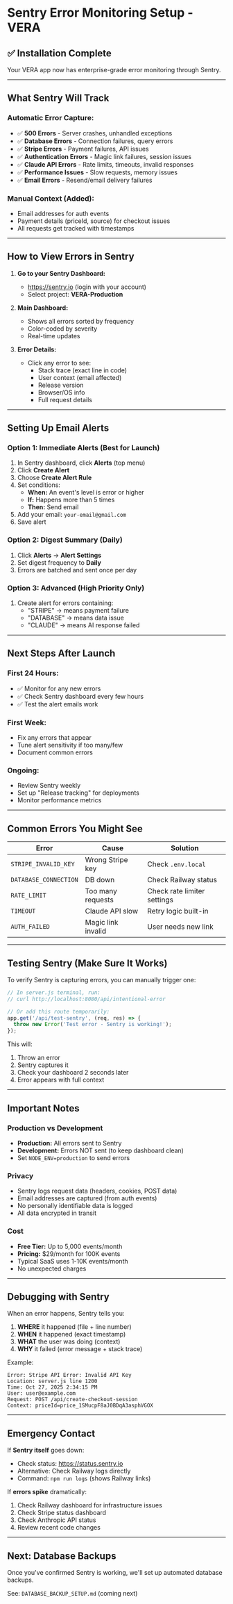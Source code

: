# Sentry Error Monitoring Setup - VERA

## ✅ Installation Complete

Your VERA app now has enterprise-grade error monitoring through Sentry.

---

## What Sentry Will Track

### Automatic Error Capture:
- ✅ **500 Errors** - Server crashes, unhandled exceptions
- ✅ **Database Errors** - Connection failures, query errors
- ✅ **Stripe Errors** - Payment failures, API issues
- ✅ **Authentication Errors** - Magic link failures, session issues
- ✅ **Claude API Errors** - Rate limits, timeouts, invalid responses
- ✅ **Performance Issues** - Slow requests, memory issues
- ✅ **Email Errors** - Resend/email delivery failures

### Manual Context (Added):
- Email addresses for auth events
- Payment details (priceId, source) for checkout issues
- All requests get tracked with timestamps

---

## How to View Errors in Sentry

1. **Go to your Sentry Dashboard:**
   - https://sentry.io (login with your account)
   - Select project: **VERA-Production**

2. **Main Dashboard:**
   - Shows all errors sorted by frequency
   - Color-coded by severity
   - Real-time updates

3. **Error Details:**
   - Click any error to see:
     - Stack trace (exact line in code)
     - User context (email affected)
     - Release version
     - Browser/OS info
     - Full request details

---

## Setting Up Email Alerts

### Option 1: Immediate Alerts (Best for Launch)
1. In Sentry dashboard, click **Alerts** (top menu)
2. Click **Create Alert**
3. Choose **Create Alert Rule**
4. Set conditions:
   - **When:** An event's level is error or higher
   - **If:** Happens more than 5 times
   - **Then:** Send email
5. Add your email: `your-email@gmail.com`
6. Save alert

### Option 2: Digest Summary (Daily)
1. Click **Alerts** → **Alert Settings**
2. Set digest frequency to **Daily**
3. Errors are batched and sent once per day

### Option 3: Advanced (High Priority Only)
1. Create alert for errors containing:
   - "STRIPE" → means payment failure
   - "DATABASE" → means data issue
   - "CLAUDE" → means AI response failed

---

## Next Steps After Launch

### First 24 Hours:
- ✅ Monitor for any new errors
- ✅ Check Sentry dashboard every few hours
- ✅ Test the alert emails work

### First Week:
- Fix any errors that appear
- Tune alert sensitivity if too many/few
- Document common errors

### Ongoing:
- Review Sentry weekly
- Set up "Release tracking" for deployments
- Monitor performance metrics

---

## Common Errors You Might See

| Error | Cause | Solution |
|-------|-------|----------|
| `STRIPE_INVALID_KEY` | Wrong Stripe key | Check `.env.local` |
| `DATABASE_CONNECTION` | DB down | Check Railway status |
| `RATE_LIMIT` | Too many requests | Check rate limiter settings |
| `TIMEOUT` | Claude API slow | Retry logic built-in |
| `AUTH_FAILED` | Magic link invalid | User needs new link |

---

## Testing Sentry (Make Sure It Works)

To verify Sentry is capturing errors, you can manually trigger one:

```javascript
// In server.js terminal, run:
// curl http://localhost:8080/api/intentional-error

// Or add this route temporarily:
app.get('/api/test-sentry', (req, res) => {
  throw new Error('Test error - Sentry is working!');
});
```

This will:
1. Throw an error
2. Sentry captures it
3. Check your dashboard 2 seconds later
4. Error appears with full context

---

## Important Notes

### Production vs Development
- **Production:** All errors sent to Sentry
- **Development:** Errors NOT sent (to keep dashboard clean)
- Set `NODE_ENV=production` to send errors

### Privacy
- Sentry logs request data (headers, cookies, POST data)
- Email addresses are captured (from auth events)
- No personally identifiable data is logged
- All data encrypted in transit

### Cost
- **Free Tier:** Up to 5,000 events/month
- **Pricing:** $29/month for 100K events
- Typical SaaS uses 1-10K events/month
- No unexpected charges

---

## Debugging with Sentry

When an error happens, Sentry tells you:
1. **WHERE** it happened (file + line number)
2. **WHEN** it happened (exact timestamp)
3. **WHAT** the user was doing (context)
4. **WHY** it failed (error message + stack trace)

Example:
```
Error: Stripe API Error: Invalid API Key
Location: server.js line 1200
Time: Oct 27, 2025 2:34:15 PM
User: user@example.com
Request: POST /api/create-checkout-session
Context: priceId=price_1SMucpF8aJ0BDqA3asphVGOX
```

---

## Emergency Contact

If **Sentry itself** goes down:
- Check status: https://status.sentry.io
- Alternative: Check Railway logs directly
- Command: `npm run logs` (shows Railway links)

If **errors spike** dramatically:
1. Check Railway dashboard for infrastructure issues
2. Check Stripe status dashboard
3. Check Anthropic API status
4. Review recent code changes

---

## Next: Database Backups

Once you've confirmed Sentry is working, we'll set up automated database backups.

See: `DATABASE_BACKUP_SETUP.md` (coming next)
